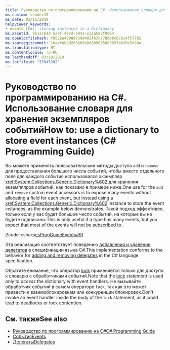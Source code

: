```yaml
---
title: Руководство по программированию на C#. Использование словаря для хранения экземпляров событий
ms.custom: seodec18
ms.date: 03/11/2019
helpviewer_keywords:
- events [C#], storing instances in a Dictionary
ms.assetid: 9512c64d-5aaf-40cd-b941-ca2a592f0064
ms.openlocfilehash: f8522e499887398402f63c7788bbc6c6c4f57782
ms.sourcegitcommit: 16aefeb2d265e69c0d80967580365fabf0c5d39a
ms.translationtype: HT
ms.contentlocale: ru-RU
ms.lasthandoff: 03/18/2019
ms.locfileid: "57845282"
---
```

# <a name="how-to-use-a-dictionary-to-store-event-instances-c-programming-guide"></a><span data-ttu-id="5753b-102">Руководство по программированию на C#. Использование словаря для хранения экземпляров событий</span><span class="sxs-lookup"><span data-stu-id="5753b-102">How to: use a dictionary to store event instances (C# Programming Guide)</span></span>

<span data-ttu-id="5753b-103">Вы можете применять пользовательские методы доступа `add` и `remove` для предоставления большого числа событий, чтобы вместо отдельного поля для каждого события использовался экземпляр <xref:System.Collections.Generic.Dictionary%602> для хранения экземпляров событий, как показано в примере ниже.</span><span class="sxs-lookup"><span data-stu-id="5753b-103">One use for the `add` and `remove` custom event accessors is to expose many events without allocating a field for each event, but instead using a <xref:System.Collections.Generic.Dictionary%602> instance to store the event instances, as the example below demonstrates.</span></span> <span data-ttu-id="5753b-104">Такой подход эффективен, только если у вас будет большое число событий, на которые вы не будете подписаны.</span><span class="sxs-lookup"><span data-stu-id="5753b-104">This is only useful if a type has many events, but you expect that most of the events will not be subscribed to.</span></span>

[!code-csharp[csProgGuideEvents#9](~/samples/snippets/csharp/VS_Snippets_VBCSharp/csProgGuideEvents/CS/Events.cs#9)]

<span data-ttu-id="5753b-105">Эта реализация соответствует поведению [добавления и удаления делегатов](~/_csharplang/spec/delegates.md#delegate-invocation) в спецификации языка C#.</span><span class="sxs-lookup"><span data-stu-id="5753b-105">This implementation conforms to the behavior for [adding and removing delegates](~/_csharplang/spec/delegates.md#delegate-invocation) in the C# language specification.</span></span>

<span data-ttu-id="5753b-106">Обратите внимание, что оператор [lock](../../language-reference/keywords/lock-statement.md) применяется только для *доступа* к словарю с обработчиками событий.</span><span class="sxs-lookup"><span data-stu-id="5753b-106">Note that the [lock](../../language-reference/keywords/lock-statement.md) statement is used only to *access* the dictionary with event handlers.</span></span> <span data-ttu-id="5753b-107">Не вызывайте обработчик событий в самом операторе `lock`, так как это может привести к взаимоблокировкам или конкуренции блокировок.</span><span class="sxs-lookup"><span data-stu-id="5753b-107">Don't invoke an event handler inside the body of the `lock` statement, as it could lead to deadlocks or lock contention.</span></span>

## <a name="see-also"></a><span data-ttu-id="5753b-108">См. также</span><span class="sxs-lookup"><span data-stu-id="5753b-108">See also</span></span>

- [<span data-ttu-id="5753b-109">Руководство по программированию на C#</span><span class="sxs-lookup"><span data-stu-id="5753b-109">C# Programming Guide</span></span>](../../../csharp/programming-guide/index.md)
- [<span data-ttu-id="5753b-110">События</span><span class="sxs-lookup"><span data-stu-id="5753b-110">Events</span></span>](../../../csharp/programming-guide/events/index.md)
- [<span data-ttu-id="5753b-111">Делегаты</span><span class="sxs-lookup"><span data-stu-id="5753b-111">Delegates</span></span>](../../../csharp/programming-guide/delegates/index.md)
